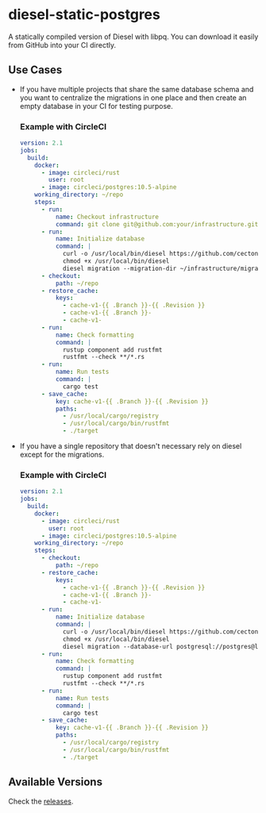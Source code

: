 diesel-static-postgres
======================

A statically compiled version of Diesel with libpq. You can download it easily
from GitHub into your CI directly.

Use Cases
---------

 *  If you have multiple projects that share the same database schema
    and you want to centralize the migrations in one place and then create
    an empty database in your CI for testing purpose.

    ### Example with CircleCI

    ```yaml
    version: 2.1
    jobs:
      build:
        docker:
          - image: circleci/rust
            user: root
          - image: circleci/postgres:10.5-alpine
        working_directory: ~/repo
        steps:
          - run:
              name: Checkout infrastructure
              command: git clone git@github.com:your/infrastructure.git ~/infrastructure
          - run:
              name: Initialize database
              command: |
                curl -o /usr/local/bin/diesel https://github.com/cecton/diesel-static-postgres/releases/download/v1.4.0/diesel
                chmod +x /usr/local/bin/diesel
                diesel migration --migration-dir ~/infrastructure/migrations --database-url postgresql://postgres@localhost:5432/postgres run
          - checkout:
              path: ~/repo
          - restore_cache:
              keys:
                - cache-v1-{{ .Branch }}-{{ .Revision }}
                - cache-v1-{{ .Branch }}-
                - cache-v1-
          - run:
              name: Check formatting
              command: |
                rustup component add rustfmt
                rustfmt --check **/*.rs
          - run:
              name: Run tests
              command: |
                cargo test
          - save_cache:
              key: cache-v1-{{ .Branch }}-{{ .Revision }}
              paths:
                - /usr/local/cargo/registry
                - /usr/local/cargo/bin/rustfmt
                - ./target
    ```

 *  If you have a single repository that doesn't necessary rely on diesel
    except for the migrations.

    ### Example with CircleCI

    ```yaml
    version: 2.1
    jobs:
      build:
        docker:
          - image: circleci/rust
            user: root
          - image: circleci/postgres:10.5-alpine
        working_directory: ~/repo
        steps:
          - checkout:
              path: ~/repo
          - restore_cache:
              keys:
                - cache-v1-{{ .Branch }}-{{ .Revision }}
                - cache-v1-{{ .Branch }}-
                - cache-v1-
          - run:
              name: Initialize database
              command: |
                curl -o /usr/local/bin/diesel https://github.com/cecton/diesel-static-postgres/releases/download/v1.4.0/diesel
                chmod +x /usr/local/bin/diesel
                diesel migration --database-url postgresql://postgres@localhost:5432/postgres run
          - run:
              name: Check formatting
              command: |
                rustup component add rustfmt
                rustfmt --check **/*.rs
          - run:
              name: Run tests
              command: |
                cargo test
          - save_cache:
              key: cache-v1-{{ .Branch }}-{{ .Revision }}
              paths:
                - /usr/local/cargo/registry
                - /usr/local/cargo/bin/rustfmt
                - ./target
    ```

Available Versions
------------------

Check the
[releases](https://github.com/cecton/diesel-static-postgres/releases).

